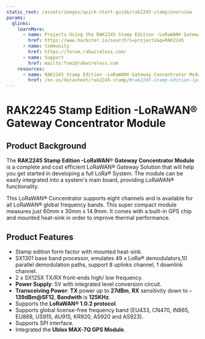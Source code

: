 ```yaml
---
static_root: /assets/images/quick-start-guide/rak2245-stamp/overview
params:
  qlinks:
    learnMore:
      - name: Projects Using the RAK2245 Stamp Edition -LoRaWAN® Gateway Concentrator Module
        href: https://www.hackster.io/search?i=projects&q=RAK2245
      - name: Community
        href: https://forum.rakwireless.com/
      - name: Support
        href: mailto:fomi@rakwireless.com
    resources:
      - name: RAK2245 Stamp Edition -LoRaWAN® Gateway Concentrator Module DataSheet
        href: /en-us/datasheet/rak2245-stamp/#rak2245-stamp-edition-lpwan-gateway-concentrator-module
---
```


# RAK2245 Stamp Edition -LoRaWAN® Gateway Concentrator Module

<rk-img
  :src="`${$frontmatter.static_root}/ylbgm3hgwwari6itxmii.png`"
  width="60%"
  figure-number="1"
  caption="RAK2245 Stamp Edition -LoRaWAN® Gateway Concentrator Module"
/>

## Product Background

The **RAK2245 Stamp Edition -LoRaWAN**® **Gateway Concentrator Module** is a complete and cost efficient LoRaWAN® Gateway Solution that will help you get started in developing a full LoRa® System. The module can be easily integrated into a system's main board, providing LoRaWAN® functionality.

This LoRaWAN® Concentrator supports eight channels and is available for all LoRaWAN® global frequency bands. This super compact module measures just 60mm x 30mm x 14.9mm. It comes with a built-in GPS chip and mounted heat-sink in order to improve thermal performance.

<rk-btn
  src="quick-start-guide.html"
  label="Set up Your RAK2245 Stamp Edition -LoRaWAN® Gateway Concentrator Module"
/>

<rk-quick-links :params="$frontmatter.params.qlinks" />

## Product Features

- Stamp edition form factor with mounted heat-sink.
- SX1301 base band processor, emulates 49 x LoRa® demodulators,10 parallel demodulation paths, support 8 uplinks channel, 1 downlink channel.
- 2 x SX125X TX/RX front-ends high/ low frequency.
- **Power Supply**: 5V with integrated level conversion circuit.
- **Transceiving Power**: **TX** power up to **27dBm**, **RX** sensitivity down to **- 139dBm@SF12**, **Bandwith** is **125KHz**.
- Supports the **LoRaWAN® 1.0.2 protocol**.
- Supports global license-free frequency band (EU433, CN470, IN865, EU868, US915, AU915, KR920, AS920 and AS923).
- Supports SPI interface.
- Integrated the **Ublox MAX-7Q GPS Module**.
